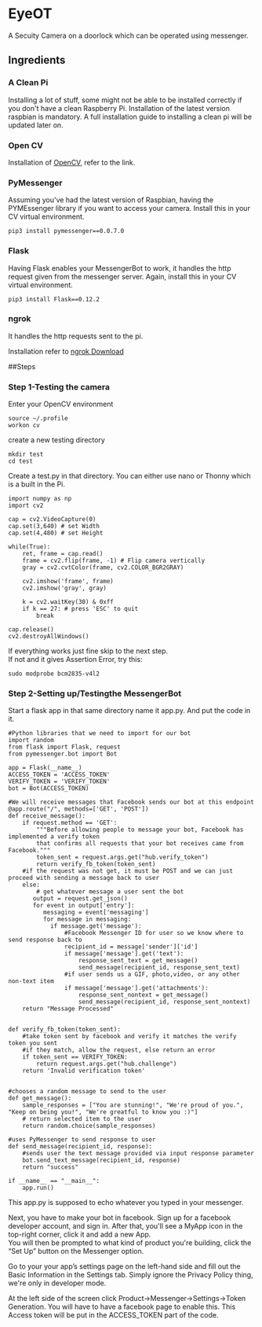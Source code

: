# EyeOT

A Secuity Camera on a doorlock which can be operated using messenger.


## Ingredients

### A Clean Pi
Installing a lot of stuff, some might not be able to be installed correctly if you don't have a clean Raspberry Pi. Installation of the latest version raspbian is mandatory. A full installation guide to installing a clean pi will be updated later on.

### Open CV
Installation of [OpenCV](https://www.pyimagesearch.com/2017/09/04/raspbian-stretch-install-opencv-3-python-on-your-raspberry-pi/), refer to the link.

### PyMessenger
Assuming you've had the latest version of Raspbian, having the PYMEssenger library if you want to access your camera. 
Install this in your CV virtual environment.
```
pip3 install pymessenger==0.0.7.0
```
### Flask
Having Flask enables your MessengerBot to work, it handles the http request given from the messenger server. Again, install this in your CV virtual environment.
```
pip3 install Flask==0.12.2
```
### ngrok
It handles the http requests sent to the pi.

Installation refer to [ngrok Download](https://gist.github.com/jwebcat/ecaac7bc7ee26e01cd4a)

##Steps
### Step 1-Testing the camera
Enter your OpenCV environment
```
source ~/.profile
workon cv
```
create a new testing directory
```
mkdir test
cd test
```
Create a test.py in that directory. You can either use nano or Thonny which is a built in the Pi.
```
import numpy as np
import cv2

cap = cv2.VideoCapture(0)
cap.set(3,640) # set Width
cap.set(4,480) # set Height
 
while(True):
    ret, frame = cap.read()
    frame = cv2.flip(frame, -1) # Flip camera vertically
    gray = cv2.cvtColor(frame, cv2.COLOR_BGR2GRAY)
    
    cv2.imshow('frame', frame)
    cv2.imshow('gray', gray)
    
    k = cv2.waitKey(30) & 0xff
    if k == 27: # press 'ESC' to quit
        break

cap.release()
cv2.destroyAllWindows()
```
If everything works just fine skip to the next step. </br>If not and it gives Assertion Error, try this:
```
sudo modprobe bcm2835-v4l2
```
### Step 2-Setting up/Testingthe MessengerBot
Start a flask app in that same directory name it app.py. And put the code in it.</br>
```
#Python libraries that we need to import for our bot
import random
from flask import Flask, request
from pymessenger.bot import Bot
 
app = Flask(__name__)
ACCESS_TOKEN = 'ACCESS_TOKEN'
VERIFY_TOKEN = 'VERIFY_TOKEN'
bot = Bot(ACCESS_TOKEN)
 
#We will receive messages that Facebook sends our bot at this endpoint 
@app.route("/", methods=['GET', 'POST'])
def receive_message():
    if request.method == 'GET':
        """Before allowing people to message your bot, Facebook has implemented a verify token
        that confirms all requests that your bot receives came from Facebook.""" 
        token_sent = request.args.get("hub.verify_token")
        return verify_fb_token(token_sent)
    #if the request was not get, it must be POST and we can just proceed with sending a message back to user
    else:
        # get whatever message a user sent the bot
       output = request.get_json()
       for event in output['entry']:
          messaging = event['messaging']
          for message in messaging:
            if message.get('message'):
                #Facebook Messenger ID for user so we know where to send response back to
                recipient_id = message['sender']['id']
                if message['message'].get('text'):
                    response_sent_text = get_message()
                    send_message(recipient_id, response_sent_text)
                #if user sends us a GIF, photo,video, or any other non-text item
                if message['message'].get('attachments'):
                    response_sent_nontext = get_message()
                    send_message(recipient_id, response_sent_nontext)
    return "Message Processed"
 
 
def verify_fb_token(token_sent):
    #take token sent by facebook and verify it matches the verify token you sent
    #if they match, allow the request, else return an error 
    if token_sent == VERIFY_TOKEN:
        return request.args.get("hub.challenge")
    return 'Invalid verification token'
 
 
#chooses a random message to send to the user
def get_message():
    sample_responses = ["You are stunning!", "We're proud of you.", "Keep on being you!", "We're greatful to know you :)"]
    # return selected item to the user
    return random.choice(sample_responses)
 
#uses PyMessenger to send response to user
def send_message(recipient_id, response):
    #sends user the text message provided via input response parameter
    bot.send_text_message(recipient_id, response)
    return "success"
 
if __name__ == "__main__":
    app.run()

```
This app.py is supposed to echo whatever you typed in your messenger.</br>

Next, you have to make your bot in facebook.
Sign up for a facebook developer account, and sign in. After that, you'll see a MyApp icon in the top-right corner, click it and add a new App.</br>
You will then be prompted to what kind of product you're building, click the “Set Up” button on the Messenger option.</br>

Go to your your app’s settings page on the left-hand side and fill out the Basic Information in the Settings tab. Simply ignore the Privacy Policy thing, we're only in developer mode.</br>

At the left side of the screen click Product->Messenger->Settings->Token Generation. You will have to have a facebook page to enable this. This Access token will be put in the ACCESS_TOKEN part of the code.</br>




